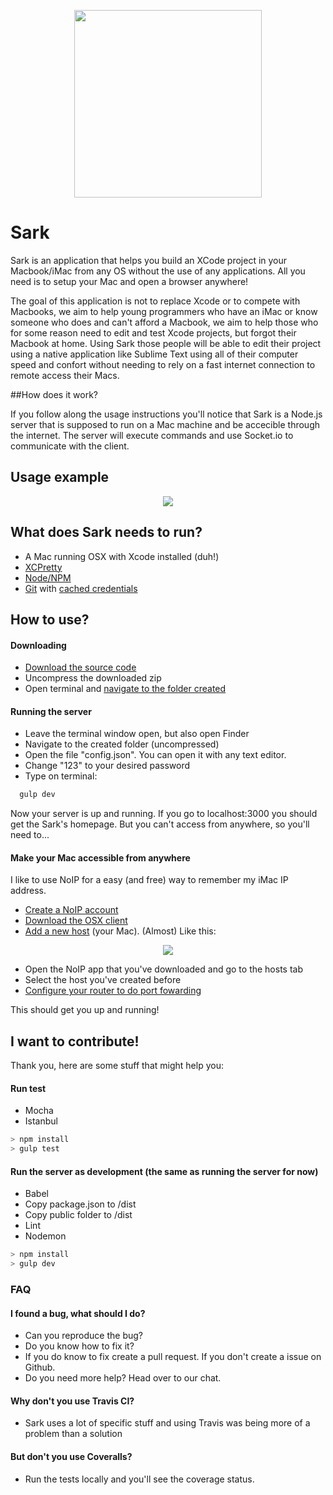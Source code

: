 

<p align="center">
  <img align="center" src="http://i.imgur.com/kVhbYz1.jpg" width="300" height="300">
</p>


# Sark

Sark is an application that helps you build an XCode project in your Macbook/iMac from any OS without the use of any applications. All you need is to setup your Mac and open a browser anywhere!


The goal of this application is not to replace Xcode or to compete with Macbooks, we aim to help young programmers who have an iMac or know someone who does and can't afford a Macbook, we aim to help those who for some reason need to edit and test Xcode projects, but forgot their Macbook at home.
Using Sark those people will be able to edit their project using a native application like Sublime Text using all of their computer speed and confort without needing to rely on a fast internet connection to remote access their Macs.

##How does it work?
  
If you follow along the usage instructions you'll notice that Sark is a Node.js server that is supposed to run on a Mac machine and be accecible through the internet. The server will execute commands and use Socket.io to communicate with the client.

## Usage example

<p align="center">
  <img align="center" src="http://i.imgur.com/Fei6XC7.png">
</p>

## What does Sark needs to run?

- A Mac running OSX with Xcode installed (duh!)
- [XCPretty](https://github.com/supermarin/xcpretty)
- [Node/NPM](https://nodejs.org/en/)
- [Git](https://git-scm.com/book/en/v2/Getting-Started-Installing-Git) with [cached credentials](https://help.github.com/articles/caching-your-github-password-in-git/)

## How to use?

#### Downloading

- [Download the source code](https://github.com/lorenzopicoli/Sark/archive/master.zip)
- Uncompress the downloaded zip
- Open terminal and [navigate to the folder created](http://stackoverflow.com/questions/9547730/how-to-navigate-to-to-different-directories-in-the-terminal-mac)

#### Running the server

- Leave the terminal window open, but also open Finder
- Navigate to the created folder (uncompressed)
- Open the file "config.json". You can open it with any text editor.
- Change "123" to your desired password
- Type on terminal: 
```javascript
  gulp dev
```

Now your server is up and running. If you go to localhost:3000 you should get the Sark's homepage. But you can't access from anywhere, so you'll need to...

#### Make your Mac accessible from anywhere

I like to use NoIP for a easy (and free) way to remember my iMac IP address.
- [Create a NoIP account](https://www.noip.com/)
- [Download the OSX client](https://www.noip.com/download?page=mac)
- [Add a new host](https://www.noip.com/members/dns/host.php) (your Mac). (Almost) Like this:

<p align="center">
  <img align="center" src="http://i.imgur.com/4479ltS.png">
</p>

- Open the NoIP app that you've downloaded and go to the hosts tab
- Select the host you've created before
- [Configure your router to do port fowarding](http://www.noip.com/support/knowledgebase/general-port-forwarding-guide/)

This should get you up and running!

## I want to contribute!
Thank you, here are some stuff that might help you:

#### Run test

- Mocha
- Istanbul

```javascript
> npm install
> gulp test
```

#### Run the server as development (the same as running the server for now)

- Babel
- Copy package.json to /dist
- Copy public folder to /dist
- Lint
- Nodemon

```javascript
> npm install
> gulp dev
```

### FAQ

#### I found a bug, what should I do?
- Can you reproduce the bug?
- Do you know how to fix it?
- If you do know to fix create a pull request. If you don't create a issue on Github.
- Do you need more help? Head over to our chat.

#### Why don't you use Travis CI?
- Sark uses a lot of specific stuff and using Travis was being more of a problem than a solution

#### But don't you use Coveralls?
- Run the tests locally and you'll see the coverage status.
